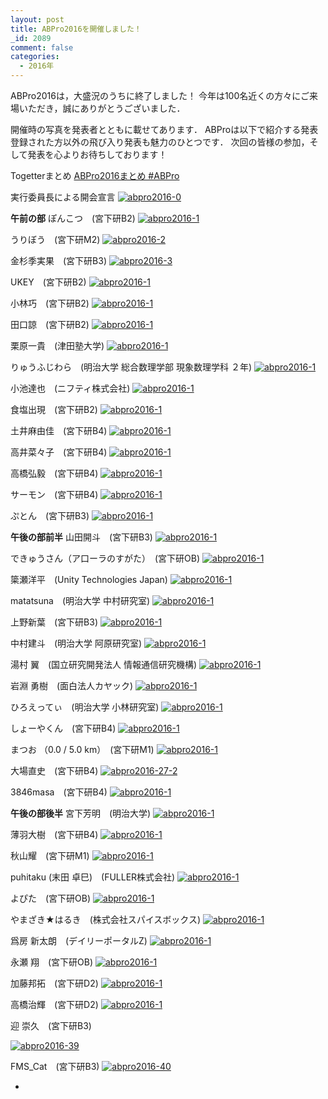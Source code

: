 ```yaml
---
layout: post
title: ABPro2016を開催しました！
_id: 2089
comment: false
categories:
  - 2016年
---
```


ABPro2016は，大盛況のうちに終了しました！
今年は100名近くの方々にご来場いただき，誠にありがとうございました．

開催時の写真を発表者とともに載せてあります．
ABProは以下で紹介する発表登録された方以外の飛び入り発表も魅力のひとつです．
次回の皆様の参加，そして発表を心よりお待ちしております！

Togetterまとめ
[ABPro2016まとめ #ABPro](http://togetter.com/li/1028477)

実行委員長による開会宣言
[![abpro2016-0](/wp-content/uploads/2016/09/ABPro2016-0.jpg)](/wp-content/uploads/2016/09/ABPro2016-0.jpg)



<!--more-->

**午前の部**
ぽんこつ　(宮下研B2)
[![abpro2016-1](/wp-content/uploads/2016/09/ABPro2016-1.jpg)](/wp-content/uploads/2016/09/ABPro2016-1.jpg)

うりぼう　(宮下研M2)
[![abpro2016-2](/wp-content/uploads/2016/09/ABPro2016-2.jpg)](/wp-content/uploads/2016/09/ABPro2016-2.jpg)

金杉季実果　(宮下研B3)
[![abpro2016-3](/wp-content/uploads/2016/09/ABPro2016-3.jpg)](/wp-content/uploads/2016/09/ABPro2016-3.jpg)

UKEY　(宮下研B2)
[![abpro2016-1](/wp-content/uploads/2016/09/ABPro2016-4.jpg)](/wp-content/uploads/2016/09/ABPro2016-4.jpg)

小林巧　(宮下研B2)
[![abpro2016-1](/wp-content/uploads/2016/09/ABPro2016-5.jpg)](/wp-content/uploads/2016/09/ABPro2016-5.jpg)

田口諒　(宮下研B2)
[![abpro2016-1](/wp-content/uploads/2016/09/ABPro2016-6.jpg)](/wp-content/uploads/2016/09/ABPro2016-6.jpg)

栗原一貴　(津田塾大学)
[![abpro2016-1](/wp-content/uploads/2016/09/ABPro2016-7.jpg)](/wp-content/uploads/2016/09/ABPro2016-7.jpg)

りゅうふじわら　(明治大学 総合数理学部 現象数理学科 ２年)
[![abpro2016-1](/wp-content/uploads/2016/09/ABPro2016-8.jpg)](/wp-content/uploads/2016/09/ABPro2016-8.jpg)

小池達也　(ニフティ株式会社)
[![abpro2016-1](/wp-content/uploads/2016/09/ABPro2016-9.jpg)](/wp-content/uploads/2016/09/ABPro2016-9.jpg)

食塩出現　(宮下研B2)
[![abpro2016-1](/wp-content/uploads/2016/09/ABPro2016-10.jpg)](/wp-content/uploads/2016/09/ABPro2016-10.jpg)

土井麻由佳　(宮下研B4)
[![abpro2016-1](/wp-content/uploads/2016/09/ABPro2016-11.jpg)](/wp-content/uploads/2016/09/ABPro2016-11.jpg)

高井菜々子　(宮下研B4)
[![abpro2016-1](/wp-content/uploads/2016/09/ABPro2016-12.jpg)](/wp-content/uploads/2016/09/ABPro2016-12.jpg)

高橋弘毅　(宮下研B4)
[![abpro2016-1](/wp-content/uploads/2016/09/ABPro2016-13.jpg)](/wp-content/uploads/2016/09/ABPro2016-13.jpg)

サーモン　(宮下研B4)
[![abpro2016-1](/wp-content/uploads/2016/09/ABPro2016-14.jpg)](/wp-content/uploads/2016/09/ABPro2016-14.jpg)

ぷとん　(宮下研B3)
[![abpro2016-1](/wp-content/uploads/2016/09/ABPro2016-15.jpg)](/wp-content/uploads/2016/09/ABPro2016-15.jpg)



**午後の部前半**
山田開斗　(宮下研B3)
[![abpro2016-1](/wp-content/uploads/2016/09/ABPro2016-16.jpg)](/wp-content/uploads/2016/09/ABPro2016-16.jpg)

できゅうさん（ア口ーラのすがた）　(宮下研OB)
[![abpro2016-1](/wp-content/uploads/2016/09/ABPro2016-17.jpg)](/wp-content/uploads/2016/09/ABPro2016-17.jpg)

簗瀬洋平　(Unity Technologies Japan)
[![abpro2016-1](/wp-content/uploads/2016/09/ABPro2016-18.jpg)](/wp-content/uploads/2016/09/ABPro2016-18.jpg)

matatsuna　(明治大学 中村研究室)
[![abpro2016-1](/wp-content/uploads/2016/09/ABPro2016-19.jpg)](/wp-content/uploads/2016/09/ABPro2016-19.jpg)

上野新葉　(宮下研B3)
[![abpro2016-1](/wp-content/uploads/2016/09/ABPro2016-20.jpg)](/wp-content/uploads/2016/09/ABPro2016-20.jpg)

中村建斗　(明治大学 阿原研究室)
[![abpro2016-1](/wp-content/uploads/2016/09/ABPro2016-21.jpg)](/wp-content/uploads/2016/09/ABPro2016-21.jpg)

湯村 翼　(国立研究開発法人 情報通信研究機構)
[![abpro2016-1](/wp-content/uploads/2016/09/ABPro2016-22.jpg)](/wp-content/uploads/2016/09/ABPro2016-22.jpg)

岩淵 勇樹　(面白法人カヤック)
[![abpro2016-1](/wp-content/uploads/2016/09/ABPro2016-23.jpg)](/wp-content/uploads/2016/09/ABPro2016-23.jpg)

ひろえってぃ　(明治大学 小林研究室)
[![abpro2016-1](/wp-content/uploads/2016/09/ABPro2016-24.jpg)](/wp-content/uploads/2016/09/ABPro2016-24.jpg)

しょーやくん　(宮下研B4)
[![abpro2016-1](/wp-content/uploads/2016/09/ABPro2016-25.jpg)](/wp-content/uploads/2016/09/ABPro2016-25.jpg)

まつお （0.0 / 5.0 km）　(宮下研M1)
[![abpro2016-1](/wp-content/uploads/2016/09/ABPro2016-26.jpg)](/wp-content/uploads/2016/09/ABPro2016-26.jpg)

大場直史　(宮下研B4)
[![abpro2016-27-2](/wp-content/uploads/2016/09/ABPro2016-27-2.jpg)](/wp-content/uploads/2016/09/ABPro2016-27-2.jpg)

3846masa　(宮下研B4)
[![abpro2016-1](/wp-content/uploads/2016/09/ABPro2016-28.jpg)](/wp-content/uploads/2016/09/ABPro2016-28.jpg)



**午後の部後半**
宮下芳明　(明治大学)
[![abpro2016-1](/wp-content/uploads/2016/09/ABPro2016-29.jpg)](/wp-content/uploads/2016/09/ABPro2016-29.jpg)

薄羽大樹　(宮下研B4)
[![abpro2016-1](/wp-content/uploads/2016/09/ABPro2016-30.jpg)](/wp-content/uploads/2016/09/ABPro2016-30.jpg)

秋山耀　(宮下研M1)
[![abpro2016-1](/wp-content/uploads/2016/09/ABPro2016-31.jpg)](/wp-content/uploads/2016/09/ABPro2016-31.jpg)

puhitaku (末田 卓巳)　(FULLER株式会社)
[![abpro2016-1](/wp-content/uploads/2016/09/ABPro2016-32.jpg)](/wp-content/uploads/2016/09/ABPro2016-32.jpg)

よぴた　(宮下研OB)
[![abpro2016-1](/wp-content/uploads/2016/09/ABPro2016-33.jpg)](/wp-content/uploads/2016/09/ABPro2016-33.jpg)

やまざき★はるき　(株式会社スパイスボックス)
[![abpro2016-1](/wp-content/uploads/2016/09/ABPro2016-34.jpg)](/wp-content/uploads/2016/09/ABPro2016-34.jpg)

爲房 新太朗　(デイリーポータルZ)
[![abpro2016-1](/wp-content/uploads/2016/09/ABPro2016-35.jpg)](/wp-content/uploads/2016/09/ABPro2016-35.jpg)

永瀬 翔　(宮下研OB)
[![abpro2016-1](/wp-content/uploads/2016/09/ABPro2016-36.jpg)](/wp-content/uploads/2016/09/ABPro2016-36.jpg)

加藤邦拓　(宮下研D2)
[![abpro2016-1](/wp-content/uploads/2016/09/ABPro2016-37.jpg)](/wp-content/uploads/2016/09/ABPro2016-37.jpg)

高橋治輝　(宮下研D2)
[![abpro2016-1](/wp-content/uploads/2016/09/ABPro2016-38.jpg)](/wp-content/uploads/2016/09/ABPro2016-38.jpg)

迎 崇久　(宮下研B3)

[![abpro2016-39](/wp-content/uploads/2016/09/ABPro2016-39.jpg)](/wp-content/uploads/2016/09/ABPro2016-39.jpg)

FMS_Cat　(宮下研B3)
[![abpro2016-40](/wp-content/uploads/2016/09/ABPro2016-40.jpg)](/wp-content/uploads/2016/09/ABPro2016-40.jpg)

*
